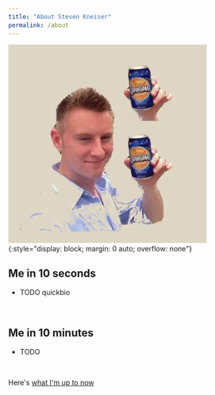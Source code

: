 ```yaml
---
title: "About Steven Kneiser"
permalink: /about
---
```


<!--- TODO: position as /start-here -->

![profile picture](/assets/img/theshteves.webp){:style="display: block; margin: 0 auto; overflow: none"}

## Me in 10 seconds

* TODO quickbio

<br>


## Me in 10 minutes

* TODO

<br>

Here's [what I'm up to now](/now)

<br>
<br>
